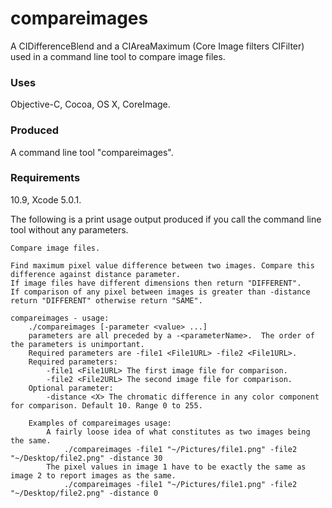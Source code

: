 compareimages
=========

A CIDifferenceBlend and a CIAreaMaximum (Core Image filters CIFilter) used in a command line tool to compare image files.

### Uses

Objective-C, Cocoa, OS X, CoreImage.

### Produced

A command line tool "compareimages".

### Requirements

10.9, Xcode 5.0.1.

The following is a print usage output produced if you call the command line tool without any parameters.

	Compare image files.
	
	Find maximum pixel value difference between two images. Compare this difference against distance parameter.
	If image files have different dimensions then return "DIFFERENT".
	If comparison of any pixel between images is greater than -distance return "DIFFERENT" otherwise return "SAME".
	
	compareimages - usage:
	    ./compareimages [-parameter <value> ...]
	    parameters are all preceded by a -<parameterName>.  The order of the parameters is unimportant.
	    Required parameters are -file1 <File1URL> -file2 <File1URL>.
	    Required parameters:
	        -file1 <File1URL> The first image file for comparison.
	        -file2 <File2URL> The second image file for comparison.
	    Optional parameter:
	        -distance <X> The chromatic difference in any color component for comparison. Default 10. Range 0 to 255.
	
	    Examples of compareimages usage:
	        A fairly loose idea of what constitutes as two images being the same.
	            ./compareimages -file1 "~/Pictures/file1.png" -file2 "~/Desktop/file2.png" -distance 30
	        The pixel values in image 1 have to be exactly the same as image 2 to report images as the same.
	            ./compareimages -file1 "~/Pictures/file1.png" -file2 "~/Desktop/file2.png" -distance 0
